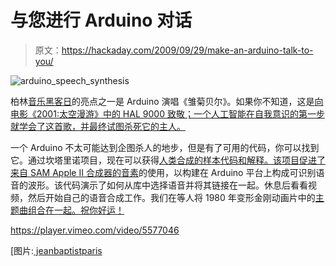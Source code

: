 # 与您进行 Arduino 对话

> 原文：<https://hackaday.com/2009/09/29/make-an-arduino-talk-to-you/>

![arduino_speech_synthesis](img/5b092ab590a8feefced65336c2d39f7b.png "arduino_speech_synthesis")

柏林[音乐黑客日](http://hackaday.com/2009/09/23/berlin-hack-day/)的亮点之一是 Arduino 演唱《雏菊贝尔》。如果你不知道，这是[向电影《2001:太空漫游》中的 HAL 9000 致敬；一个人工智能在自我意识的第一步就学会了这首歌，并最终试图杀死它的主人。](http://en.wikipedia.org/wiki/Daisy_Bell#Memorable_performances)

一个 Arduino 不太可能达到企图杀人的地步，但是有了可用的代码，你可以找到它。通过坎塔里诺项目，现在可以获得[人类合成的样本代码和解释。该项目促进了来自 SAM Apple II 合成器的](http://code.google.com/p/tinkerit/wiki/Cantarino)[音素](http://en.wikipedia.org/wiki/Phonemes)的使用，以构建在 Arduino 平台上构成可识别语音的波形。该代码演示了如何从库中选择语音并将其链接在一起。休息后看看视频，然后开始自己的语音合成工作。我们在等人将 1980 年变形金刚动画片中的[主题曲组合在一起。祝你好运！](http://www.youtube.com/watch?v=_AIFoBRIny0)

<https://player.vimeo.com/video/5577046>

</div> <p>[图片:<a href="http://www.flickr.com/photos/jeanbaptisteparis/119421176/" target="_blank"> jeanbaptistparis </a></p> </body> </html>